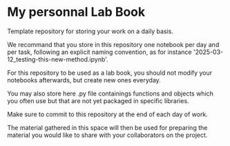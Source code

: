# My personnal Lab Book 

Template repository for storing your work on a daily basis. 

We recommand that you store in this repository one notebook per day and per task, following an explicit naming convention, as for instance '2025-03-12_testing-this-new-method.ipynb'. 

For this repository to be used as a lab book, you should not modify your notebooks afterwards, but create new ones everyday.  

You may also store here .py file  containings functions and objects which you often use but that are not yet packaged in specific libraries. 

Make sure to commit to this repository at the end of each day of work. 

The material gathered in this space will then be used for preparing the material you would like to share with your collaborators on the project. 
